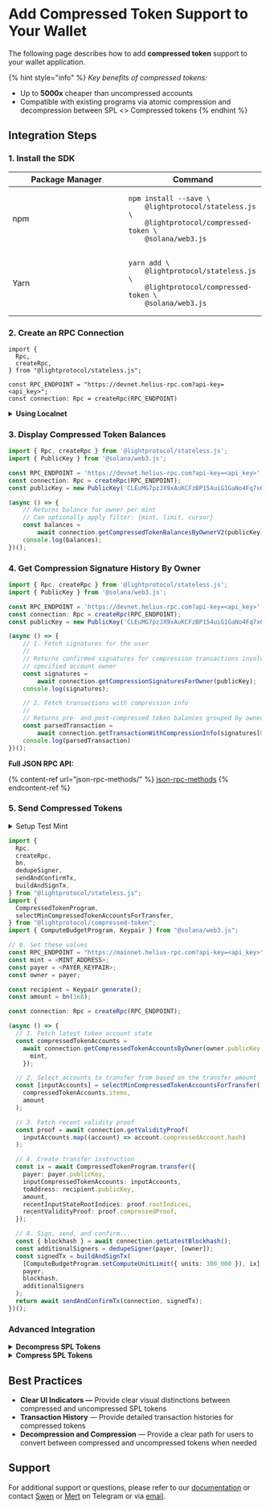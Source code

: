 # Add Compressed Token Support to Your Wallet

The following page describes how to add **compressed token** support to your wallet application.

{% hint style="info" %}
_Key benefits of compressed tokens:_

* Up to **5000x** cheaper than uncompressed accounts
* Compatible with existing programs via atomic compression and decompression between SPL <> Compressed tokens
{% endhint %}

## Integration Steps

### 1. Install the SDK

<table><thead><tr><th width="215">Package Manager</th><th>Command</th></tr></thead><tbody><tr><td>npm</td><td><pre class="language-bash"><code class="lang-bash">npm install --save \
    @lightprotocol/stateless.js \
    @lightprotocol/compressed-token \
    @solana/web3.js
</code></pre></td></tr><tr><td>Yarn</td><td><pre class="language-bash"><code class="lang-bash">yarn add \
    @lightprotocol/stateless.js \
    @lightprotocol/compressed-token \
    @solana/web3.js
</code></pre></td></tr></tbody></table>

### 2. **Create an RPC Connection**

```tsx
import {
  Rpc,
  createRpc,
} from "@lightprotocol/stateless.js";

const RPC_ENDPOINT = "https://devnet.helius-rpc.com?api-key=<api_key>";
const connection: Rpc = createRpc(RPC_ENDPOINT)
```

<details>

<summary><strong>Using Localnet</strong></summary>

```bash
# Install the development CLI
npm install @lightprotocol/zk-compression-cli
```

```bash
# Start a local test validator
light test-validator
```

```tsx
import {
  Rpc,
  createRpc,
} from "@lightprotocol/stateless.js";

const connection: Rpc = createRpc();

async function main() {
  let slot = await connection.getSlot();
  console.log(slot);

  let health = await connection.getIndexerHealth(slot);
  console.log(health);
  // "Ok"
}

main();
```

</details>

### 3. Display Compressed Token Balances

```typescript
import { Rpc, createRpc } from '@lightprotocol/stateless.js';
import { PublicKey } from '@solana/web3.js';

const RPC_ENDPOINT = 'https://devnet.helius-rpc.com?api-key=<api_key>';
const connection: Rpc = createRpc(RPC_ENDPOINT);
const publicKey = new PublicKey('CLEuMG7pzJX9xAuKCFzBP154uiG1GaNo4Fq7x6KAcAfG');

(async () => {
    // Returns balance for owner per mint
    // Can optionally apply filter: {mint, limit, cursor}
    const balances =
        await connection.getCompressedTokenBalancesByOwnerV2(publicKey);
    console.log(balances);
})();
```

### 4. Get Compression Signature History By Owner

```typescript
import { Rpc, createRpc } from '@lightprotocol/stateless.js';
import { PublicKey } from '@solana/web3.js';

const RPC_ENDPOINT = 'https://devnet.helius-rpc.com?api-key=<api_key>';
const connection: Rpc = createRpc(RPC_ENDPOINT);
const publicKey = new PublicKey('CLEuMG7pzJX9xAuKCFzBP154uiG1GaNo4Fq7x6KAcAfG');

(async () => {
    // 1. Fetch signatures for the user
    //
    // Returns confirmed signatures for compression transactions involving the
    // specified account owner
    const signatures =
        await connection.getCompressionSignaturesForOwner(publicKey);
    console.log(signatures);

    // 2. Fetch transactions with compression info
    //
    // Returns pre- and post-compressed token balances grouped by owner
    const parsedTransaction = 
        await connection.getTransactionWithCompressionInfo(signatures[0].signature)
    console.log(parsedTransaction)
})();
```

**Full JSON RPC API:**

{% content-ref url="json-rpc-methods/" %}
[json-rpc-methods](json-rpc-methods/)
{% endcontent-ref %}

### 5. Send Compressed Tokens

<details>

<summary>Setup Test Mint</summary>

```typescript
import { Keypair } from "@solana/web3.js";
import { Rpc, confirmTx, createRpc } from '@lightprotocol/stateless.js';
import { createMint, mintTo } from '@lightprotocol/compressed-token';

// Set these values...
const RPC_ENDPOINT = '<https://devnet.helius-rpc.com?api-key=><api_key>';
const connection: Rpc = createRpc(RPC_ENDPOINT);
const PAYER = Keypair.generate();
const PUBLIC_KEY = PAYER.publicKey;
const MINT_KEYPAIR = Keypair.generate();
const RECIPIENT_PUBLIC_KEY = Keypair.generate().publicKey.toBase58();

/// Airdrop tokens to PAYER beforehand.
(async() => {
    /// Create and register compressed-token mint
    const { mint, transactionSignature } = await createMint(
        connection,
        PAYER,
        PAYER.publicKey,
        9,
        PAYER,
    );
    console.log(`create-mint success! txId: ${transactionSignature}`);

    /// Mint compressed tokens
    const mintToTxId = await mintTo(
        connection,
        PAYER,
        mint,
        PAYER.publicKey,
        PAYER,
        1e9,
    );

    console.log(`mint-to success! txId: ${mintToTxId}`);
})();
```

</details>

```typescript
import {
  Rpc,
  createRpc,
  bn,
  dedupeSigner,
  sendAndConfirmTx,
  buildAndSignTx,
} from "@lightprotocol/stateless.js";
import {
  CompressedTokenProgram,
  selectMinCompressedTokenAccountsForTransfer,
} from "@lightprotocol/compressed-token";
import { ComputeBudgetProgram, Keypair } from "@solana/web3.js";

// 0. Set these values
const RPC_ENDPOINT = "https://mainnet.helius-rpc.com?api-key=<api_key>";
const mint = <MINT_ADDRESS>;
const payer = <PAYER_KEYPAIR>;
const owner = payer;

const recipient = Keypair.generate();
const amount = bn(1e8);

const connection: Rpc = createRpc(RPC_ENDPOINT);

(async () => {
  // 1. Fetch latest token account state
  const compressedTokenAccounts =
    await connection.getCompressedTokenAccountsByOwner(owner.publicKey, {
      mint, 
    });

  // 2. Select accounts to transfer from based on the transfer amount
  const [inputAccounts] = selectMinCompressedTokenAccountsForTransfer(
    compressedTokenAccounts.items,
    amount
  );

  // 3. Fetch recent validity proof
  const proof = await connection.getValidityProof(
    inputAccounts.map((account) => account.compressedAccount.hash)
  );

  // 4. Create transfer instruction
  const ix = await CompressedTokenProgram.transfer({
    payer: payer.publicKey,
    inputCompressedTokenAccounts: inputAccounts,
    toAddress: recipient.publicKey,
    amount,
    recentInputStateRootIndices: proof.rootIndices,
    recentValidityProof: proof.compressedProof,
  });

  // 8. Sign, send, and confirm...
  const { blockhash } = await connection.getLatestBlockhash();
  const additionalSigners = dedupeSigner(payer, [owner]);
  const signedTx = buildAndSignTx(
    [ComputeBudgetProgram.setComputeUnitLimit({ units: 300_000 }), ix],
    payer,
    blockhash,
    additionalSigners
  );
  return await sendAndConfirmTx(connection, signedTx);
})();

```

### Advanced Integration

<details>

<summary><strong>Decompress SPL Tokens</strong></summary>

<pre class="language-typescript"><code class="lang-typescript">import {
  bn,
  buildAndSignTx,
  sendAndConfirmTx,
  dedupeSigner,
  Rpc,
  createRpc,
} from "@lightprotocol/stateless.js";
import { ComputeBudgetProgram } from "@solana/web3.js";
import {
  CompressedTokenProgram,
  getTokenPoolInfos,
  selectMinCompressedTokenAccountsForTransfer,
  selectTokenPoolInfosForDecompression,
} from "@lightprotocol/compressed-token";

// 0. Set these values.
const connection: Rpc = createRpc("https://mainnet.helius-rpc.com?api-key=&#x3C;api_key>";);
const payer = PAYER_KEYPAIR;
const owner = PAYER_KEYPAIR;
const mint = MINT_ADDRESS;
const amount = 1e5;

(async () => {
  // 1. Fetch compressed token accounts
  const compressedTokenAccounts =
    await connection.getCompressedTokenAccountsByOwner(owner.publicKey, {
      mint,
    });

  // 2. Select
  const [inputAccounts] = selectMinCompressedTokenAccountsForTransfer(
    compressedTokenAccounts.items,
    bn(amount)
  );

  // 3. Fetch validity proof
  const proof = await connection.getValidityProof(
    inputAccounts.map((account) => account.compressedAccount.hash)
  );

  // 4. Fetch &#x26; Select tokenPoolInfos
  const tokenPoolInfos = await getTokenPoolInfos(connection, mint);
  const selectedTokenPoolInfos = selectTokenPoolInfosForDecompression(
    tokenPoolInfos,
    amount
  );

  // 5. Build instruction
  const ix = await CompressedTokenProgram.decompress({
    payer: payer.publicKey,
    inputCompressedTokenAccounts: inputAccounts,
    toAddress: owner.publicKey,
    amount,
    tokenPoolInfos: selectedTokenPoolInfos,
    recentInputStateRootIndices: proof.rootIndices,
    recentValidityProof: proof.compressedProof,
  });
  
  
  // 6. Sign, send, and confirm.
  // Example with keypair:
<strong>  const { blockhash } = await connection.getLatestBlockhash();
</strong>  const additionalSigners = dedupeSigner(payer, [owner]);
  const signedTx = buildAndSignTx(
    [ComputeBudgetProgram.setComputeUnitLimit({ units: 300_000 }), ix],
    payer,
    blockhash,
    additionalSigners
  );

  return await sendAndConfirmTx(connection, signedTx);
})();
</code></pre>

</details>

<details>

<summary><strong>Compress SPL Tokens</strong></summary>

```typescript
import {
  buildAndSignTx,
  sendAndConfirmTx,
  Rpc,
  createRpc,
  selectStateTreeInfo,
} from "@lightprotocol/stateless.js";
import { ComputeBudgetProgram } from "@solana/web3.js";
import {
  CompressedTokenProgram,
  getTokenPoolInfos,
  selectTokenPoolInfo,
} from "@lightprotocol/compressed-token";
import { getOrCreateAssociatedTokenAccount } from "@solana/spl-token";

// 0. Set these values.
const connection: Rpc = createRpc(
  "https://mainnet.helius-rpc.com?api-key=<api_key>"
);
  const payer = <PAYER_KEYPAIR>;
  const mint = <MINT_ADDRESS>;
const amount = 1e5;

(async () => {
  // 1. Get user ATA
  const sourceTokenAccount = await getOrCreateAssociatedTokenAccount(
    connection,
    payer,
    mint,
    payer.publicKey
  );

  // 2. Fetch & Select treeInfos
  const treeInfos = await connection.getStateTreeInfos();
  const treeInfo = selectStateTreeInfo(treeInfos);

  // 3. Fetch & Select tokenPoolInfo
  const tokenPoolInfos = await getTokenPoolInfos(connection, mint);
  const tokenPoolInfo = selectTokenPoolInfo(tokenPoolInfos);

  // 4. Build compress instruction
  const compressInstruction = await CompressedTokenProgram.compress({
    payer: payer.publicKey,
    owner: payer.publicKey,
    source: sourceTokenAccount.address,
    toAddress: payer.publicKey, // to self.
    amount,
    mint,
    outputStateTreeInfo: treeInfo,
    tokenPoolInfo,
  });

  // 5. Sign and send tx
  // Example with Keypair:
  const { blockhash } = await connection.getLatestBlockhash();
  const tx = buildAndSignTx(
    [
      ComputeBudgetProgram.setComputeUnitLimit({ units: 300_000 }),
      compressInstruction,
    ],
    payer,
    blockhash,
    [payer]
  );
  await sendAndConfirmTx(connection, tx);
})();
```

</details>



## Best Practices

* **Clear UI Indicators —** Provide clear visual distinctions between compressed and uncompressed SPL tokens
* **Transaction History** — Provide detailed transaction histories for compressed tokens
* **Decompression and Compression** — Provide a clear path for users to convert between compressed and uncompressed tokens when needed

## Support

For additional support or questions, please refer to our [documentation](https://www.zkcompression.com) or contact [Swen](https://t.me/swen_light) or [Mert](https://t.me/mert_helius) on Telegram or via [email](mailto:friends@lightprotocol.com).

